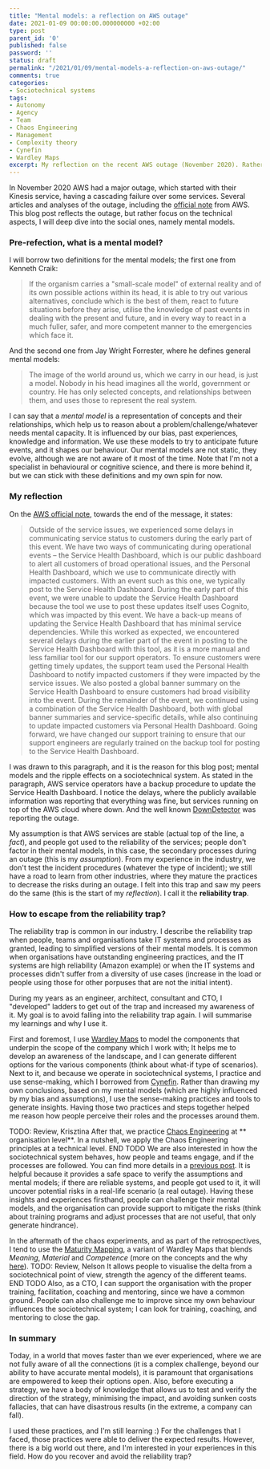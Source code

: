 ```yaml
---
title: "Mental models: a reflection on AWS outage"
date: 2021-01-09 00:00:00.000000000 +02:00
type: post
parent_id: '0'
published: false
password: ''
status: draft
permalink: "/2021/01/09/mental-models-a-reflection-on-aws-outage/"
comments: true
categories:
- Sociotechnical systems
tags:
- Autonomy
- Agency
- Team
- Chaos Engineering
- Management
- Complexity theory
- Cynefin
- Wardley Maps
excerpt: My reflection on the recent AWS outage (November 2020). Rather than focus on the technical aspects, and how technical dependencies can be managed, I will deep dive into social aspects; namely the mental models, and how they play in a sociotechnical system under stress. I will share my experiences in how to escape from the reliability trap
---
```


In November 2020 AWS had a major outage, which started with their Kinesis service, having a cascading failure over some services. Several articles and analyses of the outage, including the [official note](https://aws.amazon.com/message/11201/) from AWS. This blog post reflects the outage, but rather focus on the technical aspects, I will deep dive into the social ones, namely mental models.

### Pre-refection, what is a mental model?

I will borrow two definitions for the mental models; the first one from Kenneth Craik:

> If the organism carries a "small-scale model" of external reality and of its own possible actions within its head, it is able to try out various alternatives, conclude which is the best of them, react to future situations before they arise, utilise the knowledge of past events in dealing with the present and future, and in every way to react in a much fuller, safer, and more competent manner to the emergencies which face it.

And the second one from Jay Wright Forrester, where he defines general mental models:

> The image of the world around us, which we carry in our head, is just a model. Nobody in his head imagines all the world, government or country. He has only selected concepts, and relationships between them, and uses those to represent the real system.

I can say that a *mental model* is a representation of concepts and their relationships, which help us to reason about a problem/challenge/whatever needs mental capacity. It is influenced by our bias, past experiences, knowledge and information. We use these models to try to anticipate future events, and it shapes our behaviour. Our mental models are not static, they evolve, although we are not aware of it most of the time. Note that I'm not a specialist in behavioural or cognitive science, and there is more behind it, but we can stick with these definitions and my own spin for now.

### My reflection

On the [AWS official note](https://aws.amazon.com/message/11201/), towards the end of the message, it states:

> Outside of the service issues, we experienced some delays in communicating service status to customers during the early part of this event. We have two ways of communicating during operational events – the Service Health Dashboard, which is our public dashboard to alert all customers of broad operational issues, and the Personal Health Dashboard, which we use to communicate directly with impacted customers. With an event such as this one, we typically post to the Service Health Dashboard. During the early part of this event, we were unable to update the Service Health Dashboard because the tool we use to post these updates itself uses Cognito, which was impacted by this event. We have a back-up means of updating the Service Health Dashboard that has minimal service dependencies. While this worked as expected, we encountered several delays during the earlier part of the event in posting to the Service Health Dashboard with this tool, as it is a more manual and less familiar tool for our support operators. To ensure customers were getting timely updates, the support team used the Personal Health Dashboard to notify impacted customers if they were impacted by the service issues. We also posted a global banner summary on the Service Health Dashboard to ensure customers had broad visibility into the event. During the remainder of the event, we continued using a combination of the Service Health Dashboard, both with global banner summaries and service-specific details, while also continuing to update impacted customers via Personal Health Dashboard. Going forward, we have changed our support training to ensure that our support engineers are regularly trained on the backup tool for posting to the Service Health Dashboard.

I was drawn to this paragraph, and it is the reason for this blog post; mental models and the ripple effects on a sociotechnical system. As stated in the paragraph, AWS service operators have a backup procedure to update the Service Health Dashboard. I notice the delays, where the publicly available information was reporting that everything was fine, but services running on top of the AWS cloud where down. And the well known [DownDetector](https://downdetector.com/) was reporting the outage.

My assumption is that AWS services are stable (actual top of the line, a *fact*), and people got used to the reliability of the services; people don't factor in their mental models, in this case, the secondary processes during an outage (this is my *assumption*). From my experience in the industry, we don't test the incident procedures (whatever the type of incident); we still have a road to learn from other industries, where they mature the practices to decrease the risks during an outage. I felt into this trap and saw my peers do the same (this is the start of my *reflection*). I call it the **reliability trap**.

### How to escape from the reliability trap?

The reliability trap is common in our industry. I describe the reliability trap when people, teams and organisations take IT systems and processes as granted, leading to simplified versions of their mental models. It is common when organisations have outstanding engineering practices, and the IT systems are high reliability (Amazon example) or when the IT systems and processes didn't suffer from a diversity of use cases (increase in the load or people using those for other porpuses that are not the initial intent).

During my years as an engineer, architect, consultant and CTO, I "developed" ladders to get out of the trap and increased my awareness of it. My goal is to avoid falling into the reliability trap again. I will summarise my learnings and why I use it.

First and foremost, I use [Wardley Maps](https://medium.com/wardleymaps) to model the components that underpin the scope of the company which I work with; It helps me to develop an awareness of the landscape, and I can generate different options for the various components (think about what-if type of scenarios). Next to it, and because we operate in sociotechnical systems, I practice and use sense-making, which I borrowed from [Cynefin](https://hbr.org/2007/11/a-leaders-framework-for-decision-making). Rather than drawing my own conclusions, based on my mental models (which are highly influenced by my bias and assumptions), I use the sense-making practices and tools to generate insights. Having those two practices and steps together helped me reason how people perceive their roles and the processes around them.

TODO: Review, Krisztina After that, we practice [Chaos Engineering](https://principlesofchaos.org/) at ** organisation level**. In a nutshell, we apply the Chaos Engineering principles at a technical level. END TODO We are also interested in how the sociotechnical system behaves, how people and teams engage, and if the processes are followed. You can find more details in a [previous post](https://joaorosa.io/2020/10/21/chaos-engineering-as-management-practice/). It is helpful because it provides a safe space to verify the assumptions and mental models; if there are reliable systems, and people got used to it, it will uncover potential risks in a real-life scenario (a real outage). Having these insights and experiences firsthand, people can challenge their mental models, and the organisation can provide support to mitigate the risks (think about training programs and adjust processes that are not useful, that only generate hindrance).

In the aftermath of the chaos experiments, and as part of the retrospectives, I tend to use the [Maturity Mapping](https://maturitymapping.com/), a variant of Wardley Maps that blends *Meaning*, *Material* and *Competence* (more on the concepts and the why [here](https://maturitymapping.com/2020/02/17/why-mapping-maturity/)). TODO: Review, Nelson It allows people to visualise the delta from a sociotechnical point of view, strength the agency of the different teams. END TODO Also, as a CTO, I can support the organisation with the proper training, facilitation, coaching and mentoring, since we have a common ground. People can also challenge me to improve since my own behaviour influences the sociotechnical system; I can look for training, coaching, and mentoring to close the gap.

### In summary

Today, in a world that moves faster than we ever experienced, where we are not fully aware of all the connections (it is a complex challenge, beyond our ability to have accurate mental models), it is paramount that organisations are empowered to keep their options open. Also, before executing a strategy, we have a body of knowledge that allows us to test and verify the direction of the strategy, minimising the impact, and avoiding sunken costs fallacies, that can have disastrous results (in the extreme, a company can fall).

I used these practices, and I'm still learning :) For the challenges that I faced, those practices were able to deliver the expected results. However, there is a big world out there, and I'm interested in your experiences in this field. How do you recover and avoid the reliability trap?
